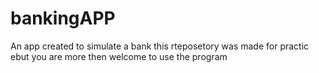 # bankingAPP
An app created to simulate a bank
 this rteposetory was made  for practic ebut you are more then welcome to use the program
